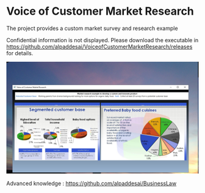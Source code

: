 # Voice of Customer Market Research

The project provides a custom market survey and research example

Confidential information is not displayed. Please download the executable in https://github.com/alpaddesai/VoiceofCustomerMarketResearch/releases for details.

![image](VoC.png)

Advanced knowledge : https://github.com/alpaddesai/BusinessLaw
